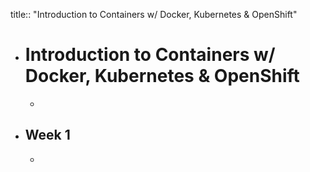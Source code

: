 title:: "Introduction to Containers w/ Docker, Kubernetes & OpenShift"

- # Introduction to Containers w/ Docker, Kubernetes & OpenShift
	-
- ## Week 1
	-